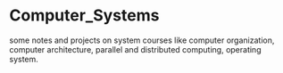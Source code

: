 # Computer_Systems
some notes and projects on system courses like computer organization, computer architecture, parallel and distributed computing, operating system.
